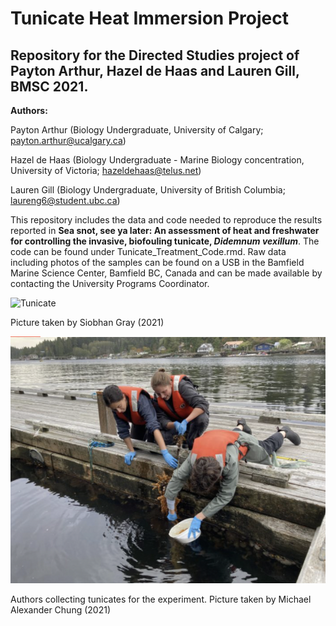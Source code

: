 # Tunicate Heat Immersion Project
## Repository for the Directed Studies project of Payton Arthur, Hazel de Haas and Lauren Gill, BMSC 2021.

__Authors:__

Payton Arthur (Biology Undergraduate, University of Calgary; payton.arthur@ucalgary.ca)

Hazel de Haas (Biology Undergraduate - Marine Biology concentration, University of Victoria; hazeldehaas@telus.net)

Lauren Gill (Biology Undergraduate, University of British Columbia; laureng6@student.ubc.ca)

This repository includes the data and code needed to reproduce the results reported in __Sea snot, see ya later: An assessment of heat and freshwater for controlling the invasive, biofouling tunicate, *Didemnum vexillum*__.  The code can be found under Tunicate_Treatment_Code.rmd.  Raw data including photos of the samples can be found on a USB in the Bamfield Marine Science Center, Bamfield BC, Canada and can be made available by contacting the University Programs Coordinator. 

![Tunicate](https://github.com/p1234/tunicate-heat-immersion/blob/main/Images/dvex.png)

Picture taken by Siobhan Gray (2021)

![Group_authours](https://github.com/p1234/tunicate-heat-immersion/blob/main/Images/group.png)

Authors collecting tunicates for the experiment. Picture taken by Michael Alexander Chung (2021)


